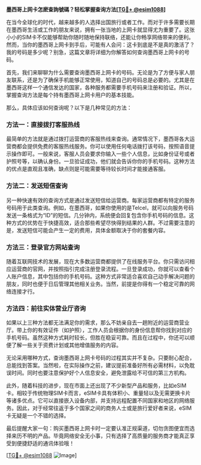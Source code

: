 **墨西哥上网卡怎麽查詢號碼？轻松掌握查询方法[[TG💪+ @esim1088](https://t.me/s/esim1088)]**

在当今全球化的时代，越来越多的人选择出国旅行或者工作。而对于许多需要长期在墨西哥生活或工作的朋友来说，拥有一张当地的上网卡就显得尤为重要了。这张小小的SIM卡不仅能够帮助你随时随地保持联络，还能让你畅享网络带来的便利。然而，当你的墨西哥上网卡到手后，可能有人会问：这卡到底是不是真的激活了？我的号码是多少呢？别急，这篇文章将详细为你解答如何查询墨西哥上网卡的号码。

首先，我们来聊聊为什么需要查询墨西哥上网卡的号码。无论是为了方便与家人朋友联系，还是为了确保手机能够正常使用，知道自己的号码总是必要的。尤其是在墨西哥这样一个通信发达的国家，各种服务都需要手机号码来注册和验证。所以，掌握查询方法是每个持有墨西哥上网卡用户的基本技能。

那么，具体应该如何查询呢？以下是几种常见的方法：

### 方法一：直接拨打客服热线

最简单的方法就是通过拨打运营商的客服热线来查询。通常情况下，墨西哥各大运营商都会提供免费的客服热线服务。你可以使用任何电话拨打该号码，按照语音提示操作即可。一般来说，客服人员会要求你输入一些个人信息，比如身份证号或者护照号等，以确认身份。一旦验证成功，他们就会告诉你你的手机号码。这种方法的优点是直观且准确，缺点则是可能需要等待较长时间才能接通客服。

### 方法二：发送短信查询

另一种快速有效的查询方式是通过发送短信给运营商。每家运营商都有特定的服务号码用于此类查询。例如，在墨西哥，如果你使用的是Telcel，就可以向服务号码发送一条格式为“ID”的短信。几分钟内，系统便会回复包含你手机号码的信息。这种方式的优势在于快捷高效，适合那些希望尽快得到结果的人群。不过需要注意的是，发送短信可能会产生一定的费用，具体金额取决于你的套餐内容。

### 方法三：登录官方网站查询

随着互联网技术的发展，现在大多数运营商都提供了在线服务平台。你只需访问相应运营商的官网，并按照指引完成注册登录流程。一旦登录成功，你就可以查看个人账户信息，其中包括你的手机号码。这种方式非常适合喜欢自己动手解决问题的朋友，同时也便于日后管理其他相关业务。当然，前提是你得有一个稳定可靠的网络连接才行。

### 方法四：前往实体营业厅咨询

如果以上三种方法都无法满足你的需求，那么不妨亲自去一趟附近的运营商营业厅。带上你的有效证件（如护照），工作人员会根据你的身份信息帮你找到对应的手机号码。虽然这种方式耗时较长，但胜在稳妥可靠。而且在过程中，你还可以顺便了解一些关于资费计划或其他增值服务的内容。

无论采用哪种方式，查询墨西哥上网卡号码的过程其实并不复杂。只要耐心配合，总能找到答案。当然啦，在实际操作之前，建议提前准备好所有必需材料，以免耽误时间。同时也要注意保护好个人信息安全，避免泄露给不可信的第三方机构。

此外，随着科技的进步，现在市面上还出现了不少新型产品和服务，比如eSIM卡。相较于传统物理SIM卡而言，eSIM卡具有体积小、重量轻以及无需更换卡片等诸多优点。它可以直接嵌入设备内部，并支持远程配置不同国家和地区的网络服务。因此，对于经常往返于多个国家之间的商务人士或是旅行爱好者来说，eSIM卡无疑是一个不错的选择。

最后提醒大家一句：购买墨西哥上网卡时一定要认准正规渠道，切勿贪图便宜而选择来历不明的产品。毕竟网络安全无小事，只有选择了高质量的服务商才能真正享受到便捷舒适的通讯体验哦！

[[TG💪+ @esim1088](https://t.me/s/esim1088) ![Image](https://i.postimg.cc/4NQfJmqS/Snipaste-2025-05-13-00-14-12.png)]